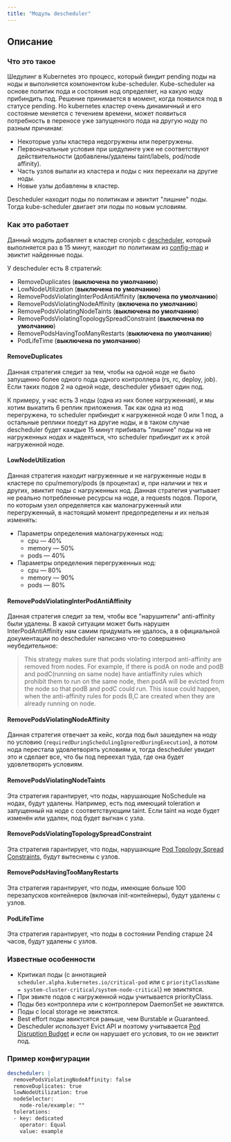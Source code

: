 ```yaml
---
title: "Модуль descheduler"
---
```


## Описание
### Что это такое

Шедулинг в Kubernetes это процесс, который биндит pending поды на ноды и выполняется компонентом kube-scheduler. Kube-scheduler на основе политик пода и состояния нод определяет, на какую ноду прибиндить под. Решение принимается в момент, когда появился под в статусе pending. Но kubernetes кластер очень динамичный и его состояние меняется с течением времени, может появиться потребность в переносе уже запущенного пода на другую ноду по разным причинам:
* Некоторые узлы кластера недогружены или перегружены.
* Первоначальные условия при шедулинге уже не соответствуют действительности (добавлены/удалены taint/labels, pod/node affinity).
* Часть узлов выпали из кластера и поды с них переехали на другие ноды.
* Новые узлы добавлены в кластер.

Descheduler находит поды по политикам и эвиктит "лишние" поды. Тогда kube-scheduler двигает эти поды по новым условиям.

### Как это работает

Данный модуль добавляет в кластер cronjob с [descheduler](https://github.com/kubernetes-incubator/descheduler), который выполняется раз в 15 минут, находит по политикам из [config-map](templates/config-map.yaml) и эвиктит найденные поды.

У descheduler есть 8 стратегий:
* RemoveDuplicates (**выключена по умолчанию**)
* LowNodeUtilization (**выключена по умолчанию**)
* RemovePodsViolatingInterPodAntiAffinity (**включена по умолчанию**)
* RemovePodsViolatingNodeAffinity (**включена по умолчанию**)
* RemovePodsViolatingNodeTaints (**выключена по умолчанию**)
* RemovePodsViolatingTopologySpreadConstraint (**выключена по умолчанию**)
* RemovePodsHavingTooManyRestarts (**выключена по умолчанию**)
* PodLifeTime (**выключена по умолчанию**)

#### RemoveDuplicates

Данная стратегия следит за тем, чтобы на одной ноде не было запущенно более одного пода одного контроллера (rs, rc, deploy, job). Если таких подов 2 на одной ноде, descheduler убивает один под.

К примеру, у нас есть 3 ноды (одна из них более нагруженная), и мы хотим выкатить 6 реплик приложения. Так как одна из нод перегружена, то scheduler прибиндит к нагруженной ноде 0 или 1 под, а остальные реплики поедут на другие ноды, и в таком случае descheduler будет каждые 15 минут прибивать "лишние" поды на не нагруженных нодах и надеяться, что scheduler прибиндит их к этой нагруженной ноде.

#### LowNodeUtilization

Данная стратегия находит нагруженные и не нагруженные ноды в кластере по cpu/memory/pods (в процентах) и, при наличии и тех и других, эвиктит поды с нагруженных нод. Данная стратегия учитывает не реально потребленные ресурсы на ноде, а requests подов.
Пороги, по которым узел определяется как малонагруженный или перегруженный, в настоящий момент предопределены и их нельзя изменять:
* Параметры определения малонагруженных нод:
  * cpu — 40%
  * memory — 50%
  * pods — 40%
* Параметры определения перегруженных нод:
  * cpu — 80%
  * memory — 90%
  * pods — 80%

#### RemovePodsViolatingInterPodAntiAffinity

Данная стратегия следит за тем, чтобы все "нарушители" anti-affinity были удалены. В какой ситуации может быть нарушен InterPodAntiAffinity нам самим придумать не удалось, а в официальной документации по descheduler написано что-то совершенно неубедительное:
> This strategy makes sure that pods violating interpod anti-affinity are removed from nodes. For example, if there is podA on node and podB and podC(running on same node) have antiaffinity rules which prohibit them to run on the same node, then podA will be evicted from the node so that podB and podC could run. This issue could happen, when the anti-affinity rules for pods B,C are created when they are already running on node.

#### RemovePodsViolatingNodeAffinity

Данная стратегия отвечает за кейс, когда под был зашедулен на ноду по условию (`requiredDuringSchedulingIgnoredDuringExecution`), а потом нода перестала удовлетворять условиям и, тогда descheduler увидит это и сделает все, что бы под переехал туда, где она будет удовлетворять условиям.

#### RemovePodsViolatingNodeTaints
Эта стратегия гарантирует, что поды, нарушающие NoSchedule на нодах, будут удалены. Например, есть под имеющий toleration и запущенный на ноде с соответствующим taint. Если taint на ноде будет изменён или удален, под будет выгнан с узла.

#### RemovePodsViolatingTopologySpreadConstraint
Эта стратегия гарантирует, что поды, нарушающие [Pod Topology Spread Constraints](https://kubernetes.io/docs/concepts/workloads/pods/pod-topology-spread-constraints/), будут вытеснены с узлов.

#### RemovePodsHavingTooManyRestarts
Эта стратегия гарантирует, что поды, имеющие больше 100 перезапусков контейнеров (включая init-контейнеры), будут удалены с узлов. 

#### PodLifeTime
Эта стратегия гарантирует, что поды в состоянии Pending старше 24 часов, будут удалены с узлов.

### Известные особенности

* Критикал поды (с аннотацией `scheduler.alpha.kubernetes.io/critical-pod` или с `priorityClassName = system-cluster-critical/system-node-critical`) не эвиктятся.
* При эвикте подов с нагруженной ноды учитывается priorityClass.
* Поды без контроллера или с контроллером DaemonSet не эвиктятся.
* Поды с local storage не эвиктятся.
* Best effort поды эвиктсятся раньше, чем Burstable и Guaranteed.
* Descheduler использует Evict API и поэтому учитывается [Pod Disruption Budget](https://kubernetes.io/docs/concepts/workloads/pods/disruptions/) и если он нарушает его условия, то он не эвиктит под.

### Пример конфигурации

```yaml
descheduler: |
  removePodsViolatingNodeAffinity: false
  removeDuplicates: true
  lowNodeUtilization: true
  nodeSelector:
    node-role/example: ""
  tolerations:
  - key: dedicated
    operator: Equal
    value: example
```
